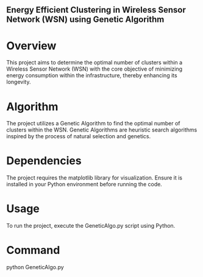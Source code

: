 ## Energy Efficient Clustering in Wireless Sensor Network (WSN) using Genetic Algorithm ##

# Overview #
This project aims to determine the optimal number of clusters within a Wireless Sensor Network (WSN) with the core objective of minimizing energy consumption within the infrastructure, thereby enhancing its longevity.

# Algorithm #
The project utilizes a Genetic Algorithm to find the optimal number of clusters within the WSN. Genetic Algorithms are heuristic search algorithms inspired by the process of natural selection and genetics.

# Dependencies #
The project requires the matplotlib library for visualization. Ensure it is installed in your Python environment before running the code.

# Usage #
To run the project, execute the GeneticAlgo.py script using Python.

# Command #
python GeneticAlgo.py
